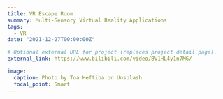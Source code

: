 ```yaml
---
title: VR Escape Room
summary: Multi-Sensory Virtual Reality Applications
tags:
  - VR
date: "2021-12-27T00:00:00Z"

# Optional external URL for project (replaces project detail page).
external_link: https://www.bilibili.com/video/BV1HL4y1n7MG/

image:
  caption: Photo by Toa Heftiba on Unsplash
  focal_point: Smart
---
```

